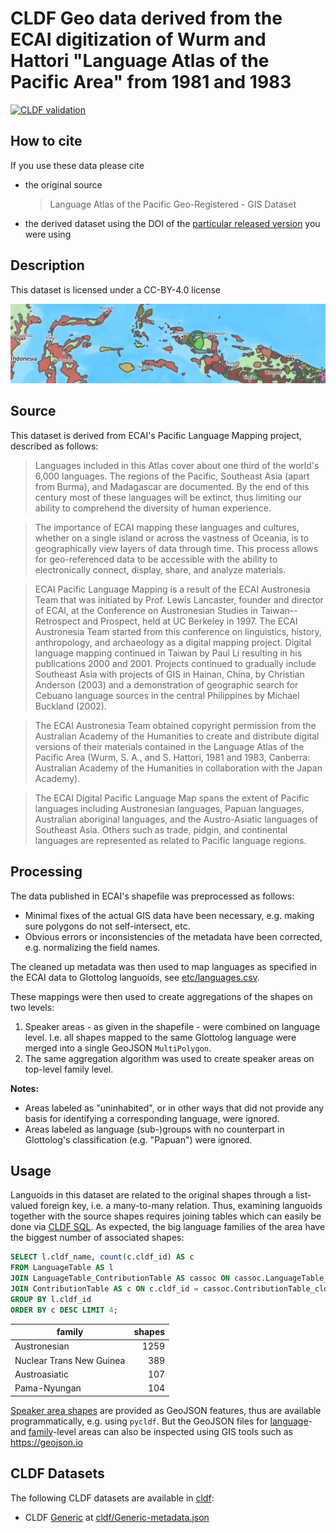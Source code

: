 # CLDF Geo data derived from the ECAI digitization of Wurm and Hattori "Language Atlas of the Pacific Area" from 1981 and 1983

[![CLDF validation](https://github.com/cldf-datasets/languageatlasofthepacificarea/workflows/CLDF-validation/badge.svg)](https://github.com/cldf-datasets/languageatlasofthepacificarea/actions?query=workflow%3ACLDF-validation)

## How to cite

If you use these data please cite
- the original source
  > Language Atlas of the Pacific Geo-Registered - GIS Dataset
- the derived dataset using the DOI of the [particular released version](../../releases/) you were using

## Description


This dataset is licensed under a CC-BY-4.0 license


![](etc/img.png)

## Source

This dataset is derived from ECAI's Pacific Language Mapping project, described as follows:

> Languages included in this Atlas cover about one third of the world's 6,000 languages. The regions of the Pacific, Southeast Asia (apart from Burma), and Madagascar are documented. By the end of this century most of these languages will be extinct, thus limiting our ability to comprehend the diversity of human experience.

> The importance of ECAI mapping these languages and cultures, whether on a single island or across the vastness of Oceania, is to geographically view layers of data through time. This process allows for geo-referenced data to be accessible with the ability to electronically connect, display, share, and analyze materials.

> ECAI Pacific Language Mapping is a result of the ECAI Austronesia Team that was initiated by Prof. Lewis Lancaster, founder and director of ECAI, at the Conference on Austronesian Studies in Taiwan--Retrospect and Prospect, held at UC Berkeley in 1997. The ECAI Austronesia Team started from this conference on linguistics, history, anthropology, and archaeology as a digital mapping project. Digital language mapping continued in Taiwan by Paul Li resulting in his publications 2000 and 2001. Projects continued to gradually include Southeast Asia with projects of GIS in Hainan, China, by Christian Anderson (2003) and a demonstration of geographic search for Cebuano language sources in the central Philippines by Michael Buckland (2002).

> The ECAI Austronesia Team obtained copyright permission from the Australian Academy of the Humanities to create and distribute digital versions of their materials contained in the Language Atlas of the Pacific Area (Wurm, S. A., and S. Hattori, 1981 and 1983, Canberra: Australian Academy of the Humanities in collaboration with the Japan Academy).

> The ECAI Digital Pacific Language Map spans the extent of Pacific languages including Austronesian languages, Papuan languages, Australian aboriginal languages, and the Austro-Asiatic languages of Southeast Asia. Others such as trade, pidgin, and continental languages are represented as related to Pacific language regions.


## Processing

The data published in ECAI's shapefile was preprocessed as follows:

- Minimal fixes of the actual GIS data have been necessary, e.g. making sure polygons do not self-intersect, etc.
- Obvious errors or inconsistencies of the metadata have been corrected, e.g. normalizing the field names.

The cleaned up metadata was then used to map languages as specified in the ECAI data to Glottolog languoids,
see [etc/languages.csv](etc/languages.csv).

These mappings were then used to create aggregations of the shapes on two levels:

1. Speaker areas - as given in the shapefile - were combined on language level. I.e. all shapes mapped to
   the same Glottolog language were merged into a single GeoJSON `MultiPolygon`.
2. The same aggregation algorithm was used to create speaker areas on top-level family level.

**Notes:**
- Areas labeled as "uninhabited", or in other ways that did not provide any basis for identifying a corresponding
  language, were ignored.
- Areas labeled as language (sub-)groups with no counterpart in Glottolog's classification (e.g. "Papuan") were
  ignored.


## Usage

Languoids in this dataset are related to the original shapes through a list-valued foreign key, i.e. a many-to-many relation. Thus,
examining languoids together with the source shapes requires joining tables which can easily be done via
[CLDF SQL](https://github.com/cldf/cldf/blob/master/extensions/sql.md).
As expected, the big language families of the area have the biggest number of associated shapes:
```sql
SELECT l.cldf_name, count(c.cldf_id) AS c
FROM LanguageTable AS l 
JOIN LanguageTable_ContributionTable AS cassoc ON cassoc.LanguageTable_cldf_id = l.cldf_id
JOIN ContributionTable AS c ON c.cldf_id = cassoc.ContributionTable_cldf_id
GROUP BY l.cldf_id
ORDER BY c DESC LIMIT 4;
```
family | shapes
--- | ---:
Austronesian|1259
Nuclear Trans New Guinea|389
Austroasiatic|107
Pama-Nyungan|104

[Speaker area shapes](https://github.com/cldf/cldf/tree/master/components/languages#speaker-area) are 
provided as GeoJSON features, thus are available programmatically, e.g. using `pycldf`. But the GeoJSON
files for [language](cldf/languages.geojson)- and [family](cldf/families.geojson)-level areas can also
be inspected using GIS tools such as https://geojson.io

## CLDF Datasets

The following CLDF datasets are available in [cldf](cldf):

- CLDF [Generic](https://github.com/cldf/cldf/tree/master/modules/Generic) at [cldf/Generic-metadata.json](cldf/Generic-metadata.json)